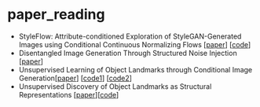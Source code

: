 # paper_reading
- StyleFlow: Attribute-conditioned Exploration of StyleGAN-Generated Images using Conditional Continuous Normalizing Flows [[paper](https://arxiv.org/pdf/2008.02401.pdf)] [[code](https://github.com/RameenAbdal/StyleFlow)]
- Disentangled Image Generation Through Structured Noise Injection [[paper](https://openaccess.thecvf.com/content_CVPR_2020/papers/Alharbi_Disentangled_Image_Generation_Through_Structured_Noise_Injection_CVPR_2020_paper.pdf)]
- Unsupervised Learning of Object Landmarks through Conditional Image Generation[[paper](https://arxiv.org/pdf/1806.07823.pdf)] [[code1](https://github.com/tomasjakab/imm)] [[code2](https://github.com/hqng/imm-pytorch)]
- Unsupervised Discovery of Object Landmarks as Structural Representations [[paper](https://arxiv.org/abs/1804.04412)][[code](https://github.com/YutingZhang/lmdis-rep)]
